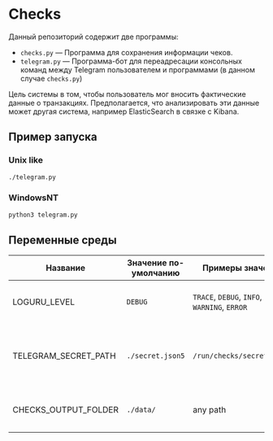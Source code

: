 # Checks
Данный репозиторий содержит две программы:

* `checks.py` — Программа для сохранения информации чеков.
* `telegram.py` — Программа-бот для переадресации консольных команд между Telegram пользователем и программами (в данном случае `checks.py`)

Цель системы в том, чтобы пользователь мог вносить фактические данные о транзакциях. Предполагается, что анализировать эти данные может другая система, например ElasticSearch в связке с Kibana.

## Пример запуска

### Unix like

```bash
./telegram.py
```

### WindowsNT

```cmd
python3 telegram.py
```

## Переменные среды

| Название             | Значение по-умолчанию | Примеры значений                             | Описание   |
|----------------------|-----------------------|----------------------------------------------|------------|
| LOGURU_LEVEL         | `DEBUG`               | `TRACE`, `DEBUG`, `INFO`, `WARNING`, `ERROR` | Уровень журналирования информации в консоль.
| TELEGRAM_SECRET_PATH | `./secret.json5`      | `/run/checks/secret.json5`                   | Место в файловой системе, где хранятся секретные настройки.
| CHECKS_OUTPUT_FOLDER | `./data/`             | any path                                     | Место, куда записываются результаты сбора данных.
